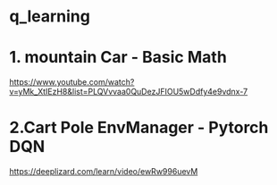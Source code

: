 # q_learning


# 1. mountain Car - Basic Math
https://www.youtube.com/watch?v=yMk_XtIEzH8&list=PLQVvvaa0QuDezJFIOU5wDdfy4e9vdnx-7

# 2.Cart Pole EnvManager  - Pytorch DQN
https://deeplizard.com/learn/video/ewRw996uevM